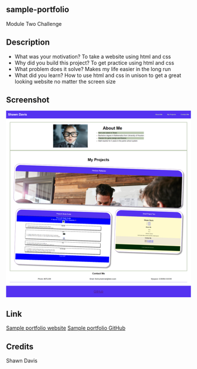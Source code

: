 ## sample-portfolio

Module Two Challenge

## Description

- What was your motivation? To take a website using html and css
- Why did you build this project? To get practice using html and css
- What problem does it solve? Makes my life easier in the long run
- What did you learn?  How to use html and css in unison to get a great looking website no matter the screen size

## Screenshot

![Webpage titled "Student Bio" features "Your Name" heading, a spot for an image and bio, and a "Contact Info" section.](./assets/images/screencap.png)

## Link

[Sample portfolio website](https://drprofdavis.github.io/sample-portfolio/)
[Sample portfolio GitHub](https://github.com/DrProfDavis/sample-portfolio)

## Credits

Shawn Davis